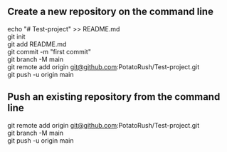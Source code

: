 ## Create a new repository on the command line  

echo "# Test-project" >> README.md  
git init  
git add README.md  
git commit -m "first commit"  
git branch -M main  
git remote add origin git@github.com:PotatoRush/Test-project.git  
git push -u origin main  


## Push an existing repository from the command line

git remote add origin git@github.com:PotatoRush/Test-project.git  
git branch -M main  
git push -u origin main  
